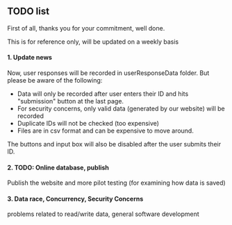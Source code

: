 ## TODO list
First of all, thanks you for your commitment, well done.

This is for reference only, will be updated on a weekly basis

#### 1. Update news
   Now, user responses will be recorded in userResponseData folder. But please be aware of the following:
   * Data will only be recorded after user enters their ID and hits "submission" button at the last page.
   * For security concerns, only valid data (generated by our website) will be recorded
   * Duplicate IDs will not be checked (too expensive)
   * Files are in csv format and can be expensive to move around.
   
   The buttons and input box will also be disabled after the user submits their ID.
   
#### 2. TODO: Online database, publish
   Publish the website and more pilot testing (for examining how data is saved)
   
#### 3. Data race, Concurrency, Security Concerns
   problems related to read/write data, general software development
   
   
   